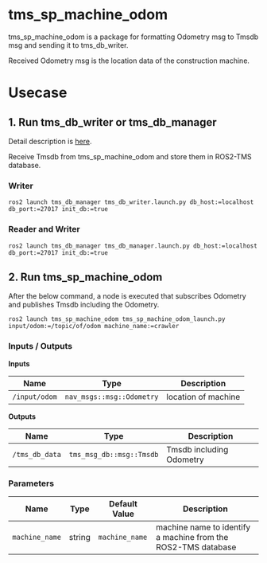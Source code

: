 # tms_sp_machine_odom

tms_sp_machine_odom is a package for formatting Odometry msg to Tmsdb msg and sending it to tms_db_writer.

Received Odometry msg is the location data of the construction machine.

# Usecase

## 1. Run tms_db_writer or tms_db_manager

Detail description is [here](https://github.com/irvs/ros2_tms_for_construction/tree/main/tms_db).

Receive Tmsdb from tms_sp_machine_odom and store them in ROS2-TMS database.

### Writer

```
ros2 launch tms_db_manager tms_db_writer.launch.py db_host:=localhost db_port:=27017 init_db:=true
```

### Reader and Writer

```
ros2 launch tms_db_manager tms_db_manager.launch.py db_host:=localhost db_port:=27017 init_db:=true
```

## 2. Run tms_sp_machine_odom

After the below command, a node is executed that subscribes Odometry and publishes Tmsdb including the Odometry.

```
ros2 launch tms_sp_machine_odom tms_sp_machine_odom_launch.py input/odom:=/topic/of/odom machine_name:=crawler
```

### Inputs / Outputs

**Inputs**

| Name          | Type                      | Description         |
| ------------- | ------------------------- | ------------------- |
| `/input/odom` | `nav_msgs::msg::Odometry` | location of machine |

**Outputs**

| Name           | Type                     | Description              |
| -------------- | ------------------------ | ------------------------ |
| `/tms_db_data` | `tms_msg_db::msg::Tmsdb` | Tmsdb including Odometry |

### Parameters

| Name           | Type   | Default Value  | Description                                                   |
| -------------- | ------ | -------------- | ------------------------------------------------------------- |
| `machine_name` | string | `machine_name` | machine name to identify a machine from the ROS2-TMS database |
